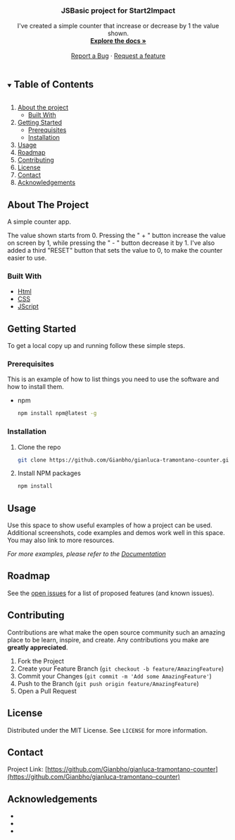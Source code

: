 
  <h3 align="center">JSBasic project for Start2Impact</h3>

  <p align="center">
    I've created a simple counter that increase or decrease by 1 the value shown.  
    <br />
    <a href="https://github.com/Gianbho/gianluca-tramontano-counter"><strong>Explore the docs »</strong></a>
    <br />
    <br />
    <a href="https://github.com/Gianbho/gianluca-tramontano-counter/issues">Report a Bug</a>
    ·
    <a href="https://github.com/Gianbho/gianluca-tramontano-counter/issues">Request a feature</a>
  </p>
</p>



<!-- TABLE OF CONTENTS -->
<details open="open">
  <summary><h2 style="display: inline-block">Table of Contents</h2></summary>
  <ol>
    <li>
      <a href="#about-the-project">About the project</a>
      <ul>
        <li><a href="#built-with">Built With</a></li>
      </ul>
    </li>
    <li>
      <a href="#getting-started">Getting Started</a>
      <ul>
        <li><a href="#prerequisites">Prerequisites</a></li>
        <li><a href="#installation">Installation</a></li>
      </ul>
    </li>
    <li><a href="#usage">Usage</a></li>
    <li><a href="#roadmap">Roadmap</a></li>
    <li><a href="#contributing">Contributing</a></li>
    <li><a href="#license">License</a></li>
    <li><a href="#contact">Contact</a></li>
    <li><a href="#acknowledgements">Acknowledgements</a></li>
  </ol>
</details>



<!-- ABOUT THE PROJECT -->
## About The Project

A simple counter app.

The value shown starts from 0. Pressing the " + " button increase the value on screen by 1, while pressing the " - " button decrease it by 1. I've also added a third "RESET" button that sets the value to 0, to make the counter easier to use.

### Built With

* [Html]()
* [CSS]()
* [JScript]()



<!-- GETTING STARTED -->
## Getting Started

To get a local copy up and running follow these simple steps.

### Prerequisites

This is an example of how to list things you need to use the software and how to install them.
* npm
  ```sh
  npm install npm@latest -g
  ```

### Installation

1. Clone the repo
   ```sh
   git clone https://github.com/Gianbho/gianluca-tramontano-counter.git
   ```
2. Install NPM packages
   ```sh
   npm install
   ```



<!-- USAGE EXAMPLES -->
## Usage

Use this space to show useful examples of how a project can be used. Additional screenshots, code examples and demos work well in this space. You may also link to more resources.

_For more examples, please refer to the [Documentation](https://example.com)_



<!-- ROADMAP -->
## Roadmap

See the [open issues](https://github.com/Gianbho/gianluca-tramontano-counter/issues) for a list of proposed features (and known issues).



<!-- CONTRIBUTING -->
## Contributing

Contributions are what make the open source community such an amazing place to be learn, inspire, and create. Any contributions you make are **greatly appreciated**.

1. Fork the Project
2. Create your Feature Branch (`git checkout -b feature/AmazingFeature`)
3. Commit your Changes (`git commit -m 'Add some AmazingFeature'`)
4. Push to the Branch (`git push origin feature/AmazingFeature`)
5. Open a Pull Request



<!-- LICENSE -->
## License

Distributed under the MIT License. See `LICENSE` for more information.



<!-- CONTACT -->
## Contact

Project Link: [https://github.com/Gianbho/gianluca-tramontano-counter](https://github.com/Gianbho/gianluca-tramontano-counter)



<!-- ACKNOWLEDGEMENTS -->
## Acknowledgements

* []()
* []()
* []()





<!-- MARKDOWN LINKS & IMAGES -->
<!-- https://www.markdownguide.org/basic-syntax/#reference-style-links -->
[contributors-shield]: https://img.shields.io/github/contributors/Gianbho/repo.svg?style=for-the-badge
[contributors-url]: https://github.com/Gianbho/repo/graphs/contributors
[forks-shield]: https://img.shields.io/github/forks/Gianbho/repo.svg?style=for-the-badge
[forks-url]: https://github.com/Gianbho/repo/network/members
[stars-shield]: https://img.shields.io/github/stars/Gianbho/repo.svg?style=for-the-badge
[stars-url]: https://github.com/Gianbho/repo/stargazers
[issues-shield]: https://img.shields.io/github/issues/Gianbho/repo.svg?style=for-the-badge
[issues-url]: https://github.com/Gianbho/repo/issues
[license-shield]: https://img.shields.io/github/license/Gianbho/repo.svg?style=for-the-badge
[license-url]: https://github.com/Gianbho/repo/blob/master/LICENSE.txt
[linkedin-shield]: https://img.shields.io/badge/-LinkedIn-black.svg?style=for-the-badge&logo=linkedin&colorB=555
[linkedin-url]: https://linkedin.com/in/Gianbho
